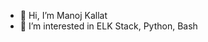 - 👋 Hi, I’m Manoj Kallat
- 👀 I’m interested in ELK Stack, Python, Bash

<!---
manoj-vunet/manoj-vunet is a ✨ special ✨ repository because its `README.md` (this file) appears on your GitHub profile.
You can click the Preview link to take a look at your changes.
--->
